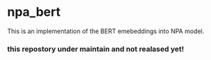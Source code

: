 # npa_bert
This is an implementation of the BERT emebeddings into NPA model.

### this repostory under maintain and not realased yet!
